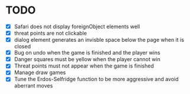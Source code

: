 # TODO

- [x] Safari does not display foreignObject elements well 
- [x] threat points are not clickable
- [x] dialog element generates an invisble space below the page when it is closed
- [x] Bug on undo when the game is finished and the player wins
- [x] Danger squares must be yellow when the player cannot win
- [x] Threat points must not appear when the game is finished
- [x] Manage draw games
- [x] Tune the Erdos-Selfridge function to be more aggressive and avoid aberrant moves